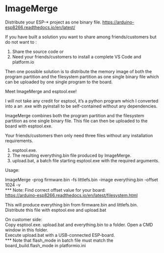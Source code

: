 # ImageMerge
Distribute your ESP-* project as one binary file.
https://arduino-esp8266.readthedocs.io/en/latest/

If you have built a solution you want to share among friends/customers but do not want to :
1.	Share the source code
or
2.	Need your friends/customers to install a complete VS Code and platform.io

Then one possible solution is to distribute the memory image of both the program partition and the filesystem partition as one single binary file which can be uploaded by one single program to the board.

Meet ImageMerge and esptool.exe! 

I will not take any credit for esptool, it’s a python program which I converted into a an .exe with pyinstall to be self-contained without any dependencies. 

ImageMerge combines both the program partition and the filesystem partition as one single binary file.
This file can then be uploaded to the board with esptool.exe. 

Your friends/customers then only need three files without any installation requirements.
1.	esptool.exe.
2.	The resulting everything.bin file produced by ImageMerge.
3.	upload.bat, a batch file starting esptool.exe with the required arguments.

Usage:

ImageMerge -prog firmware.bin -fs littlefs.bin -image everything.bin -offset 1024  -v  
*** Note: Find correct offset value for your board:  
https://arduino-esp8266.readthedocs.io/en/latest/filesystem.html

This will produce everything bin from firmware.bin and littlefs.bin.  
Distribute this file with esptool.exe and upload.bat

On customer side:  
Copy esptool.exe. upload.bat and everything.bin to a folder. Open a CMD window in this folder.  
Execute upload.bat with a USB-connected ESP-board.  
*** Note that flash_mode in batch file must match the board_build.flash_mode in platformio.ini
